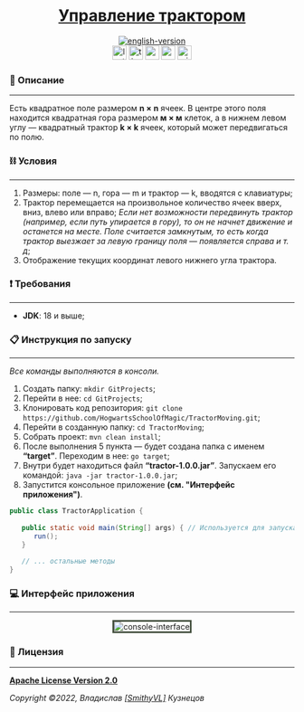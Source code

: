 <!--suppress HtmlDeprecatedAttribute -->
<div align="center">
    <h1>
        <a href="https://funprojectsforsoul.github.io/TractorMoving/">Управление трактором</a>
    </h1>
</div>

<div align="center">
    <a href="https://github.com/HogwartsSchoolOfMagic/TractorMoving/blob/master/docs/translations/README_EN.md">
        <img alt="english-version" src="https://raw.githubusercontent.com/HogwartsSchoolOfMagic/TractorMoving/master/docs/assets/languages/english.png"/>
    </a>
</div>

<div align="center">
    <img src="https://img.shields.io/github/last-commit/HogwartsSchoolOfMagic/TractorMoving" height="25" alt="last-commit" />
    <a href="https://wakatime.com/@SmithyVL"><img src="https://wakatime.com/badge/github/HogwartsSchoolOfMagic/TractorMoving.svg" height="25" alt="time-with-code" /></a>
    <a href="https://sonarcloud.io/code?id=HogwartsSchoolOfMagic_TractorMoving"><img src="https://sonarcloud.io/api/project_badges/measure?project=HogwartsSchoolOfMagic_TractorMoving&metric=ncloc" height="25" alt="sonar-code-lines" /></a>
    <a href="https://sonarcloud.io/summary/new_code?id=HogwartsSchoolOfMagic_TractorMoving"><img src="https://sonarcloud.io/api/project_badges/measure?project=HogwartsSchoolOfMagic_TractorMoving&metric=alert_status" height="25" alt="sonar-quality-gate-status" /></a>
    <a href="https://github.com/HogwartsSchoolOfMagic/TractorMoving/actions/workflows/ci.yml"><img src="https://github.com/HogwartsSchoolOfMagic/TractorMoving/actions/workflows/ci.yml/badge.svg" height="25" alt="ci" /></a>
</div>

### 📖 Описание
___

Есть квадратное поле размером **n × n** ячеек. В центре этого поля находится квадратная гора размером **м × м** клеток,
а в нижнем левом углу — квадратный трактор **k × k** ячеек, который может передвигаться по полю.

### ⛓ Условия
___

1. Размеры: поле — n, гора — m и трактор — k, вводятся с клавиатуры;
2. Трактор перемещается на произвольное количество ячеек вверх, вниз, влево или вправо;
_Если нет возможности передвинуть трактор (например, если путь упирается в гору), то он не начнет движение и останется 
на месте. Поле считается замкнутым, то есть когда трактор выезжает за левую границу поля — появляется справа и т. д_;
3. Отображение текущих координат левого нижнего угла трактора.

### ❗ Требования
___

* **JDK**: 18 и выше;

### 📋 Инструкция по запуску
___

*Все команды выполняются в консоли.*
1. Создать папку: `mkdir GitProjects`;
2. Перейти в нее: `cd GitProjects`;
3. Клонировать код репозитория: `git clone https://github.com/HogwartsSchoolOfMagic/TractorMoving.git`;
4. Перейти в созданную папку: `cd TractorMoving`;
5. Собрать проект: `mvn clean install`;
6. После выполнения 5 пункта — будет создана папка с именем **“target”**. Переходим в нее: `go target`;
7. Внутри будет находиться файл **“tractor-1.0.0.jar”**.
Запускаем его командой: `java -jar tractor-1.0.0.jar`;
8. Запустится консольное приложение **(см. "Интерфейс приложения")**.

```java
public class TractorApplication {
  
   public static void main(String[] args) { // Используется для запуска приложения.
      run();
   }
   
   // ... остальные методы
}
```

### 💻 Интерфейс приложения
___
<div align="center">
   <img style="border: solid #465241;" src="https://raw.githubusercontent.com/HogwartsSchoolOfMagic/TractorMoving/master/docs/assets/tractor-moving.gif" alt="console-interface" />
</div>

### 🎫 Лицензия
___

**[Apache License Version 2.0](https://github.com/HogwartsSchoolOfMagic/TractorMoving/blob/master/LICENSE)**

_Copyright ©2022, Владислав [[SmithyVL]](https://github.com/SmithyVL) Кузнецов_